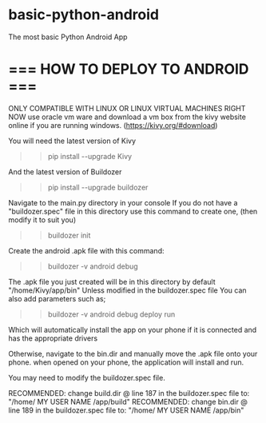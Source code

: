 # basic-python-android
The most basic Python Android App

# === HOW TO DEPLOY TO ANDROID === #
 ONLY COMPATIBLE WITH LINUX OR LINUX VIRTUAL MACHINES RIGHT NOW
 use oracle vm ware and download a vm box from the kivy website online
 if you are running windows. (https://kivy.org/#download)

 You will need the latest version of Kivy
>> pip install --upgrade Kivy

 And the latest version of Buildozer
>> pip install --upgrade buildozer

 Navigate to the main.py directory in your console
 If you do not have a "buildozer.spec" file in this directory
 use this command to create one, (then modify it to suit you)

>> buildozer init

 Create the android .apk file with this command:

>> buildozer -v android debug

 The .apk file you just created will be in this directory by default "/home/Kivy/app/bin"
 Unless modified in the buildozer.spec file
 You can also add parameters such as;

>> buildozer -v android debug deploy run

 Which will automatically install the app on your phone
 if it is connected and has the appropriate drivers

 Otherwise, navigate to the bin.dir
 and manually move the .apk file onto your phone.
 when opened on your phone, the application will install and run.

 You may need to modify the buildozer.spec file.

 RECOMMENDED: change build.dir @ line 187
 in the buildozer.spec file to: "/home/ MY USER NAME /app/build"
 RECOMMENDED: change bin.dir @ line 189
 in the buildozer.spec file to: "/home/ MY USER NAME /app/bin"

